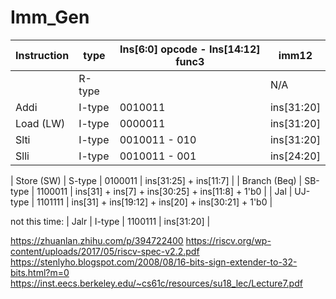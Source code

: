 # Imm_Gen

| Instruction | type |Ins[6:0] opcode - Ins[14:12] func3 | imm12
| -------- | -------- | -------- | -------- |
|  | R-type |  | N/A |
| Addi |  I-type |0010011 | ins[31:20] |
| Load (LW) | I-type | 0000011 | ins[31:20] |
| Slti | I-type | 0010011 - 010 | ins[31:20] |
| Slli | I-type | 0010011 - 001 | ins[24:20] |

| Store (SW) | S-type | 0100011 | ins[31:25] + ins[11:7] |
| Branch (Beq) | SB-type | 1100011 | ins[31] + ins[7] + ins[30:25] + ins[11:8] + 1'b0 |
| Jal | UJ-type | 1101111 | ins[31] + ins[19:12] + ins[20] + ins[30:21] + 1'b0 |

not this time:
| Jalr | I-type | 1100111 | ins[31:20] |


https://zhuanlan.zhihu.com/p/394722400
https://riscv.org/wp-content/uploads/2017/05/riscv-spec-v2.2.pdf
https://stenlyho.blogspot.com/2008/08/16-bits-sign-extender-to-32-bits.html?m=0
https://inst.eecs.berkeley.edu/~cs61c/resources/su18_lec/Lecture7.pdf
